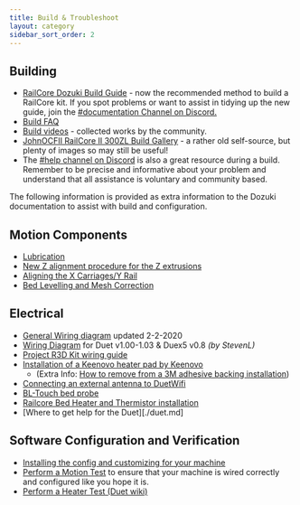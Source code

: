 ```yaml
---
title: Build & Troubleshoot
layout: category
sidebar_sort_order: 2
---
```


## Building
 * [RailCore Dozuki Build Guide](https://railcore.dozuki.com/c/RailCore_II) -  now the recommended method to build a RailCore kit. If you spot problems or want to assist in tidying up the new guide, join the [#documentation Channel on Discord.](https://discord.gg/ZgYaFPY)
 * [Build FAQ](build_faq.md)
 * [Build videos](./build_videos.md) - collected works by the community.
 * [JohnOCFII RailCore II 300ZL Build Gallery](https://imgur.com/a/edVEg4K) - a rather old self-source, but plenty of images so may still be useful!
 * The [#help channel on Discord](https://discord.gg/GJjGjNu) is also a great resource during a build. Remember to be precise and informative about your problem and understand that all assistance is voluntary and community based.

The following information is provided as extra information to the Dozuki documentation to assist with build and configuration.

## Motion Components
* [Lubrication](./lubrication.md)
* [New Z alignment procedure for the Z extrusions](./new_Z_alignment_procedure_for_the_Z_extrusions.md)
* [Aligning the X Carriages/Y Rail](./aligning_the_x_carriages_y_rail.md)
* [Bed Levelling and Mesh Correction](./bed_level.md)

## Electrical
* [General Wiring diagram](https://raw.githubusercontent.com/railcore/railcore.github.io/master/build_and_troubleshoot/RCwiringCorrected-2-2-20.jpg) updated 2-2-2020
* [Wiring Diagram](./RailCore_wiring_diagram_with_12v_enablement-v3.0.pdf) for Duet v1.00-1.03 & Duex5 v0.8 *(by StevenL)*
* [Project R3D Kit wiring guide](https://docs.google.com/document/d/1aIc6x7Vzb-bH8-pILNBV1cXyp3JWsIa50Y6eSjMmCgM/edit?usp=sharing)
* [Installation of a Keenovo heater pad by Keenovo](https://keenovo.store/blogs/how-to/how-to-achieve-a-perfect-installation-of-a-keenovo-heater-pad-to-your-3d-printers-build-plate) 
  * (Extra Info: [How to remove from a 3M adhesive backing installation](https://keenovo.store/blogs/how-to/how-to-remove-from-a-3m-adhesive-backing-installation))
* [Connecting an external antenna to DuetWifi](./connecting_external_antenna.md)
* [BL-Touch bed probe](./bl_touch.md)
* [Railcore Bed Heater and Thermistor installation](https://www.youtube.com/watch?v=g_x9JUW02aA)
* [Where to get help for the Duet][./duet.md]

## Software Configuration and Verification
* [Installing the config and customizing for your machine](./installing_and_customizing_config.md)
* [Perform a Motion Test](./motion_test.md) to ensure that your machine is wired correctly and configured like you hope it is.
* [Perform a Heater Test (Duet wiki)](https://duet3d.dozuki.com/Wiki/Tuning_the_heater_temperature_control)
